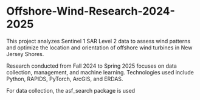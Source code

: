 # Offshore-Wind-Research-2024-2025
This project analyzes Sentinel 1 SAR Level 2 data to assess wind patterns and optimize the location and orientation of offshore wind turbines in New Jersey Shores. 

Research conducted from Fall 2024 to Spring 2025 focuses on data collection, management, and machine learning. Technologies used include Python, RAPIDS, PyTorch, ArcGIS, and ERDAS.

For data collection, the asf_search package is used
